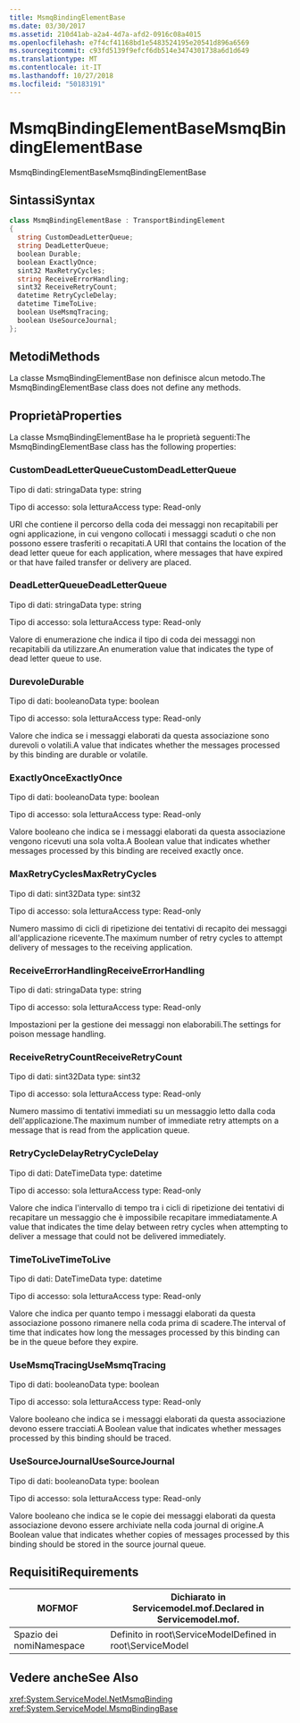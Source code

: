 ```yaml
---
title: MsmqBindingElementBase
ms.date: 03/30/2017
ms.assetid: 210d41ab-a2a4-4d7a-afd2-0916c08a4015
ms.openlocfilehash: e7f4cf41168bd1e5483524195e20541d896a6569
ms.sourcegitcommit: c93fd5139f9efcf6db514e3474301738a6d1d649
ms.translationtype: MT
ms.contentlocale: it-IT
ms.lasthandoff: 10/27/2018
ms.locfileid: "50183191"
---
```

# <a name="msmqbindingelementbase"></a><span data-ttu-id="98c62-102">MsmqBindingElementBase</span><span class="sxs-lookup"><span data-stu-id="98c62-102">MsmqBindingElementBase</span></span>
<span data-ttu-id="98c62-103">MsmqBindingElementBase</span><span class="sxs-lookup"><span data-stu-id="98c62-103">MsmqBindingElementBase</span></span>  
  
## <a name="syntax"></a><span data-ttu-id="98c62-104">Sintassi</span><span class="sxs-lookup"><span data-stu-id="98c62-104">Syntax</span></span>  
  
```csharp  
class MsmqBindingElementBase : TransportBindingElement  
{  
  string CustomDeadLetterQueue;  
  string DeadLetterQueue;  
  boolean Durable;  
  boolean ExactlyOnce;  
  sint32 MaxRetryCycles;  
  string ReceiveErrorHandling;  
  sint32 ReceiveRetryCount;  
  datetime RetryCycleDelay;  
  datetime TimeToLive;  
  boolean UseMsmqTracing;  
  boolean UseSourceJournal;  
};  
```  
  
## <a name="methods"></a><span data-ttu-id="98c62-105">Metodi</span><span class="sxs-lookup"><span data-stu-id="98c62-105">Methods</span></span>  
 <span data-ttu-id="98c62-106">La classe MsmqBindingElementBase non definisce alcun metodo.</span><span class="sxs-lookup"><span data-stu-id="98c62-106">The MsmqBindingElementBase class does not define any methods.</span></span>  
  
## <a name="properties"></a><span data-ttu-id="98c62-107">Proprietà</span><span class="sxs-lookup"><span data-stu-id="98c62-107">Properties</span></span>  
 <span data-ttu-id="98c62-108">La classe MsmqBindingElementBase ha le proprietà seguenti:</span><span class="sxs-lookup"><span data-stu-id="98c62-108">The MsmqBindingElementBase class has the following properties:</span></span>  
  
### <a name="customdeadletterqueue"></a><span data-ttu-id="98c62-109">CustomDeadLetterQueue</span><span class="sxs-lookup"><span data-stu-id="98c62-109">CustomDeadLetterQueue</span></span>  
 <span data-ttu-id="98c62-110">Tipo di dati: stringa</span><span class="sxs-lookup"><span data-stu-id="98c62-110">Data type: string</span></span>  
  
 <span data-ttu-id="98c62-111">Tipo di accesso: sola lettura</span><span class="sxs-lookup"><span data-stu-id="98c62-111">Access type: Read-only</span></span>  
  
 <span data-ttu-id="98c62-112">URI che contiene il percorso della coda dei messaggi non recapitabili per ogni applicazione, in cui vengono collocati i messaggi scaduti o che non possono essere trasferiti o recapitati.</span><span class="sxs-lookup"><span data-stu-id="98c62-112">A URI that contains the location of the dead letter queue for each application, where messages that have expired or that have failed transfer or delivery are placed.</span></span>  
  
### <a name="deadletterqueue"></a><span data-ttu-id="98c62-113">DeadLetterQueue</span><span class="sxs-lookup"><span data-stu-id="98c62-113">DeadLetterQueue</span></span>  
 <span data-ttu-id="98c62-114">Tipo di dati: stringa</span><span class="sxs-lookup"><span data-stu-id="98c62-114">Data type: string</span></span>  
  
 <span data-ttu-id="98c62-115">Tipo di accesso: sola lettura</span><span class="sxs-lookup"><span data-stu-id="98c62-115">Access type: Read-only</span></span>  
  
 <span data-ttu-id="98c62-116">Valore di enumerazione che indica il tipo di coda dei messaggi non recapitabili da utilizzare.</span><span class="sxs-lookup"><span data-stu-id="98c62-116">An enumeration value that indicates the type of dead letter queue to use.</span></span>  
  
### <a name="durable"></a><span data-ttu-id="98c62-117">Durevole</span><span class="sxs-lookup"><span data-stu-id="98c62-117">Durable</span></span>  
 <span data-ttu-id="98c62-118">Tipo di dati: booleano</span><span class="sxs-lookup"><span data-stu-id="98c62-118">Data type: boolean</span></span>  
  
 <span data-ttu-id="98c62-119">Tipo di accesso: sola lettura</span><span class="sxs-lookup"><span data-stu-id="98c62-119">Access type: Read-only</span></span>  
  
 <span data-ttu-id="98c62-120">Valore che indica se i messaggi elaborati da questa associazione sono durevoli o volatili.</span><span class="sxs-lookup"><span data-stu-id="98c62-120">A value that indicates whether the messages processed by this binding are durable or volatile.</span></span>  
  
### <a name="exactlyonce"></a><span data-ttu-id="98c62-121">ExactlyOnce</span><span class="sxs-lookup"><span data-stu-id="98c62-121">ExactlyOnce</span></span>  
 <span data-ttu-id="98c62-122">Tipo di dati: booleano</span><span class="sxs-lookup"><span data-stu-id="98c62-122">Data type: boolean</span></span>  
  
 <span data-ttu-id="98c62-123">Tipo di accesso: sola lettura</span><span class="sxs-lookup"><span data-stu-id="98c62-123">Access type: Read-only</span></span>  
  
 <span data-ttu-id="98c62-124">Valore booleano che indica se i messaggi elaborati da questa associazione vengono ricevuti una sola volta.</span><span class="sxs-lookup"><span data-stu-id="98c62-124">A Boolean value that indicates whether messages processed by this binding are received exactly once.</span></span>  
  
### <a name="maxretrycycles"></a><span data-ttu-id="98c62-125">MaxRetryCycles</span><span class="sxs-lookup"><span data-stu-id="98c62-125">MaxRetryCycles</span></span>  
 <span data-ttu-id="98c62-126">Tipo di dati: sint32</span><span class="sxs-lookup"><span data-stu-id="98c62-126">Data type: sint32</span></span>  
  
 <span data-ttu-id="98c62-127">Tipo di accesso: sola lettura</span><span class="sxs-lookup"><span data-stu-id="98c62-127">Access type: Read-only</span></span>  
  
 <span data-ttu-id="98c62-128">Numero massimo di cicli di ripetizione dei tentativi di recapito dei messaggi all'applicazione ricevente.</span><span class="sxs-lookup"><span data-stu-id="98c62-128">The maximum number of retry cycles to attempt delivery of messages to the receiving application.</span></span>  
  
### <a name="receiveerrorhandling"></a><span data-ttu-id="98c62-129">ReceiveErrorHandling</span><span class="sxs-lookup"><span data-stu-id="98c62-129">ReceiveErrorHandling</span></span>  
 <span data-ttu-id="98c62-130">Tipo di dati: stringa</span><span class="sxs-lookup"><span data-stu-id="98c62-130">Data type: string</span></span>  
  
 <span data-ttu-id="98c62-131">Tipo di accesso: sola lettura</span><span class="sxs-lookup"><span data-stu-id="98c62-131">Access type: Read-only</span></span>  
  
 <span data-ttu-id="98c62-132">Impostazioni per la gestione dei messaggi non elaborabili.</span><span class="sxs-lookup"><span data-stu-id="98c62-132">The settings for poison message handling.</span></span>  
  
### <a name="receiveretrycount"></a><span data-ttu-id="98c62-133">ReceiveRetryCount</span><span class="sxs-lookup"><span data-stu-id="98c62-133">ReceiveRetryCount</span></span>  
 <span data-ttu-id="98c62-134">Tipo di dati: sint32</span><span class="sxs-lookup"><span data-stu-id="98c62-134">Data type: sint32</span></span>  
  
 <span data-ttu-id="98c62-135">Tipo di accesso: sola lettura</span><span class="sxs-lookup"><span data-stu-id="98c62-135">Access type: Read-only</span></span>  
  
 <span data-ttu-id="98c62-136">Numero massimo di tentativi immediati su un messaggio letto dalla coda dell'applicazione.</span><span class="sxs-lookup"><span data-stu-id="98c62-136">The maximum number of immediate retry attempts on a message that is read from the application queue.</span></span>  
  
### <a name="retrycycledelay"></a><span data-ttu-id="98c62-137">RetryCycleDelay</span><span class="sxs-lookup"><span data-stu-id="98c62-137">RetryCycleDelay</span></span>  
 <span data-ttu-id="98c62-138">Tipo di dati: DateTime</span><span class="sxs-lookup"><span data-stu-id="98c62-138">Data type: datetime</span></span>  
  
 <span data-ttu-id="98c62-139">Tipo di accesso: sola lettura</span><span class="sxs-lookup"><span data-stu-id="98c62-139">Access type: Read-only</span></span>  
  
 <span data-ttu-id="98c62-140">Valore che indica l'intervallo di tempo tra i cicli di ripetizione dei tentativi di recapitare un messaggio che è impossibile recapitare immediatamente.</span><span class="sxs-lookup"><span data-stu-id="98c62-140">A value that indicates the time delay between retry cycles when attempting to deliver a message that could not be delivered immediately.</span></span>  
  
### <a name="timetolive"></a><span data-ttu-id="98c62-141">TimeToLive</span><span class="sxs-lookup"><span data-stu-id="98c62-141">TimeToLive</span></span>  
 <span data-ttu-id="98c62-142">Tipo di dati: DateTime</span><span class="sxs-lookup"><span data-stu-id="98c62-142">Data type: datetime</span></span>  
  
 <span data-ttu-id="98c62-143">Tipo di accesso: sola lettura</span><span class="sxs-lookup"><span data-stu-id="98c62-143">Access type: Read-only</span></span>  
  
 <span data-ttu-id="98c62-144">Valore che indica per quanto tempo i messaggi elaborati da questa associazione possono rimanere nella coda prima di scadere.</span><span class="sxs-lookup"><span data-stu-id="98c62-144">The interval of time that indicates how long the messages processed by this binding can be in the queue before they expire.</span></span>  
  
### <a name="usemsmqtracing"></a><span data-ttu-id="98c62-145">UseMsmqTracing</span><span class="sxs-lookup"><span data-stu-id="98c62-145">UseMsmqTracing</span></span>  
 <span data-ttu-id="98c62-146">Tipo di dati: booleano</span><span class="sxs-lookup"><span data-stu-id="98c62-146">Data type: boolean</span></span>  
  
 <span data-ttu-id="98c62-147">Tipo di accesso: sola lettura</span><span class="sxs-lookup"><span data-stu-id="98c62-147">Access type: Read-only</span></span>  
  
 <span data-ttu-id="98c62-148">Valore booleano che indica se i messaggi elaborati da questa associazione devono essere tracciati.</span><span class="sxs-lookup"><span data-stu-id="98c62-148">A Boolean value that indicates whether messages processed by this binding should be traced.</span></span>  
  
### <a name="usesourcejournal"></a><span data-ttu-id="98c62-149">UseSourceJournal</span><span class="sxs-lookup"><span data-stu-id="98c62-149">UseSourceJournal</span></span>  
 <span data-ttu-id="98c62-150">Tipo di dati: booleano</span><span class="sxs-lookup"><span data-stu-id="98c62-150">Data type: boolean</span></span>  
  
 <span data-ttu-id="98c62-151">Tipo di accesso: sola lettura</span><span class="sxs-lookup"><span data-stu-id="98c62-151">Access type: Read-only</span></span>  
  
 <span data-ttu-id="98c62-152">Valore booleano che indica se le copie dei messaggi elaborati da questa associazione devono essere archiviate nella coda journal di origine.</span><span class="sxs-lookup"><span data-stu-id="98c62-152">A Boolean value that indicates whether copies of messages processed by this binding should be stored in the source journal queue.</span></span>  
  
## <a name="requirements"></a><span data-ttu-id="98c62-153">Requisiti</span><span class="sxs-lookup"><span data-stu-id="98c62-153">Requirements</span></span>  
  
|<span data-ttu-id="98c62-154">MOF</span><span class="sxs-lookup"><span data-stu-id="98c62-154">MOF</span></span>|<span data-ttu-id="98c62-155">Dichiarato in Servicemodel.mof.</span><span class="sxs-lookup"><span data-stu-id="98c62-155">Declared in Servicemodel.mof.</span></span>|  
|---------|-----------------------------------|  
|<span data-ttu-id="98c62-156">Spazio dei nomi</span><span class="sxs-lookup"><span data-stu-id="98c62-156">Namespace</span></span>|<span data-ttu-id="98c62-157">Definito in root\ServiceModel</span><span class="sxs-lookup"><span data-stu-id="98c62-157">Defined in root\ServiceModel</span></span>|  
  
## <a name="see-also"></a><span data-ttu-id="98c62-158">Vedere anche</span><span class="sxs-lookup"><span data-stu-id="98c62-158">See Also</span></span>  
 <xref:System.ServiceModel.NetMsmqBinding>  
 <xref:System.ServiceModel.MsmqBindingBase>
